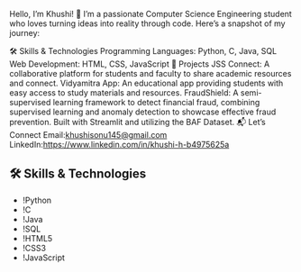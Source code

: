 Hello, I’m Khushi! 🌟
I’m a passionate Computer Science Engineering student who loves turning ideas into reality through code. Here’s a snapshot of my journey:

🛠 Skills & Technologies
Programming Languages: Python, C, Java, SQL
Web Development: HTML, CSS, JavaScript
🌟 Projects
JSS Connect: A collaborative platform for students and faculty to share academic resources and connect.
Vidyamitra App: An educational app providing students with easy access to study materials and resources.
FraudShield: A semi-supervised learning framework to detect financial fraud, combining supervised learning and anomaly detection to showcase effective fraud prevention. Built with Streamlit and utilizing the BAF Dataset.
📬 Let’s Connect
Email:khushisonu145@gmail.com
LinkedIn:https://www.linkedin.com/in/khushi-h-b4975625a
## 🛠 Skills & Technologies

- !Python
- !C
- !Java
- !SQL
- !HTML5
- !CSS3
- !JavaScript
